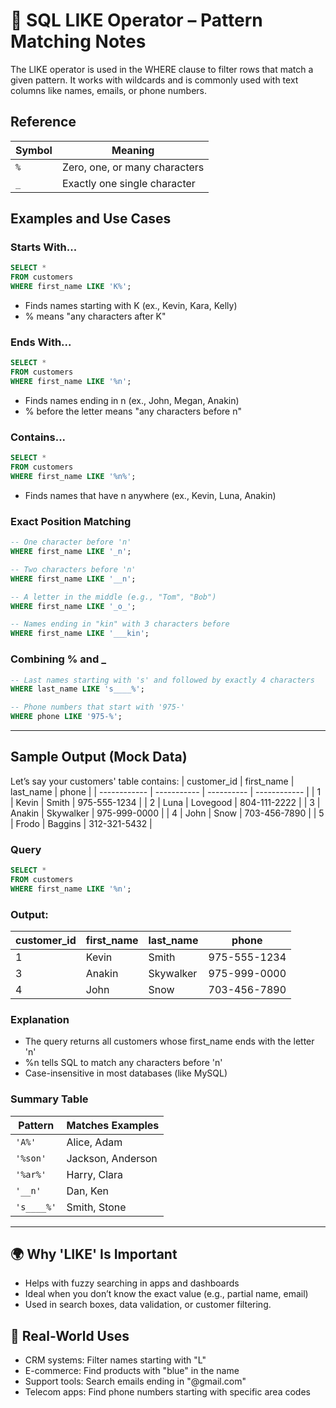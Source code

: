 # 🌱 SQL LIKE Operator – Pattern Matching Notes

The LIKE operator is used in the WHERE clause to filter rows that match a given pattern. It works with wildcards and is commonly used with text columns like names, emails, or phone numbers.

## Reference
| Symbol | Meaning                       |
| ------ | ----------------------------- |
| `%`    | Zero, one, or many characters |
| `_`    | Exactly one single character  |


## Examples and Use Cases
### Starts With...
```sql
SELECT *
FROM customers
WHERE first_name LIKE 'K%';
```
- Finds names starting with K (ex., Kevin, Kara, Kelly)
- % means "any characters after K"

### Ends With...
```sql
SELECT *
FROM customers
WHERE first_name LIKE '%n';
```
- Finds names ending in n (ex., John, Megan, Anakin)
- % before the letter means "any characters before n"

### Contains...
```sql
SELECT *
FROM customers
WHERE first_name LIKE '%n%';
```
- Finds names that have n anywhere (ex., Kevin, Luna, Anakin)

### Exact Position Matching
```sql
-- One character before 'n'
WHERE first_name LIKE '_n';

-- Two characters before 'n'
WHERE first_name LIKE '__n';

-- A letter in the middle (e.g., "Tom", "Bob")
WHERE first_name LIKE '_o_';

-- Names ending in "kin" with 3 characters before
WHERE first_name LIKE '___kin';
```

### Combining % and _
```sql
-- Last names starting with 's' and followed by exactly 4 characters
WHERE last_name LIKE 's____%';

-- Phone numbers that start with '975-'
WHERE phone LIKE '975-%';
```

---

## Sample Output (Mock Data)
Let’s say your customers' table contains:
| customer\_id | first\_name | last\_name | phone        |
| ------------ | ----------- | ---------- | ------------ |
| 1            | Kevin       | Smith      | 975-555-1234 |
| 2            | Luna        | Lovegood   | 804-111-2222 |
| 3            | Anakin      | Skywalker  | 975-999-0000 |
| 4            | John        | Snow       | 703-456-7890 |
| 5            | Frodo       | Baggins    | 312-321-5432 |

### Query
```sql
SELECT *
FROM customers
WHERE first_name LIKE '%n';
```

### Output:
| customer\_id | first\_name | last\_name | phone        |
| ------------ | ----------- | ---------- | ------------ |
| 1            | Kevin       | Smith      | 975-555-1234 |
| 3            | Anakin      | Skywalker  | 975-999-0000 |
| 4            | John        | Snow       | 703-456-7890 |

### Explanation
- The query returns all customers whose first_name ends with the letter 'n'
- %n tells SQL to match any characters before 'n'
- Case-insensitive in most databases (like MySQL)

### Summary Table
| Pattern    | Matches Examples  |
| ---------- | ----------------- |
| `'A%'`     | Alice, Adam       |
| `'%son'`   | Jackson, Anderson |
| `'%ar%'`   | Harry, Clara      |
| `'__n'`    | Dan, Ken          |
| `'s____%'` | Smith, Stone      |

---

## 🌍 Why 'LIKE' Is Important
- Helps with fuzzy searching in apps and dashboards
- Ideal when you don’t know the exact value (e.g., partial name, email)
- Used in search boxes, data validation, or customer filtering.

## 💼 Real-World Uses
- CRM systems: Filter names starting with "L"
- E-commerce: Find products with "blue" in the name
- Support tools: Search emails ending in "@gmail.com"
- Telecom apps: Find phone numbers starting with specific area codes
